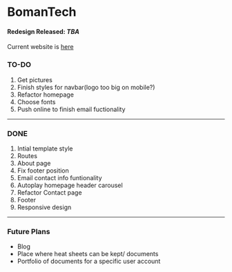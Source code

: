 # BomanTech

#### Redesign Released: _TBA_

Current website is [here](http://www.bomantechnologies.com/)

### TO-DO

1. Get pictures
1. Finish styles for navbar(logo too big on mobile?)
1. Refactor homepage
1. Choose fonts
1. Push online to finish email fuctionality
  
---

### DONE

1. Intial template style
1. Routes
1. About page
1. Fix footer position
1. Email contact info funtionality
1. Autoplay homepage header carousel
1. Refactor Contact page
1. Footer
1. Responsive design

---

### Future Plans

* Blog
* Place where heat sheets can be kept/ documents 
* Portfolio of documents for a specific user account